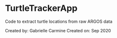 # TurtleTrackerApp
Code to extract turtle locations from raw ARGOS data

Created by: Gabrielle Carmine
Created on: Sep 2020